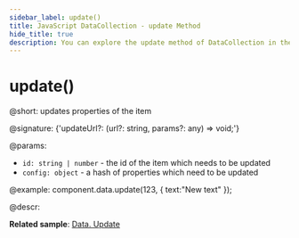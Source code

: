 ```yaml
---
sidebar_label: update()
title: JavaScript DataCollection - update Method 
hide_title: true
description: You can explore the update method of DataCollection in the documentation of the DHTMLX JavaScript UI library. Browse developer guides and API reference, try out code examples and live demos, and download a free 30-day evaluation version of DHTMLX Suite 7.
---
```

 
# update()

@short: updates properties of the item

@signature: {'updateUrl?: (url?: string, params?: any) => void;'}

@params:
- `id: string | number` - the id of the item which needs to be updated
- `config: object` - a hash of properties which need to be updated

@example:
component.data.update(123, { text:"New text" });

@descr:

**Related sample**: [Data. Update](https://snippet.dhtmlx.com/4g90gi6b)

[comment]: # (@related:window/customization.md#controls-and-operations)
